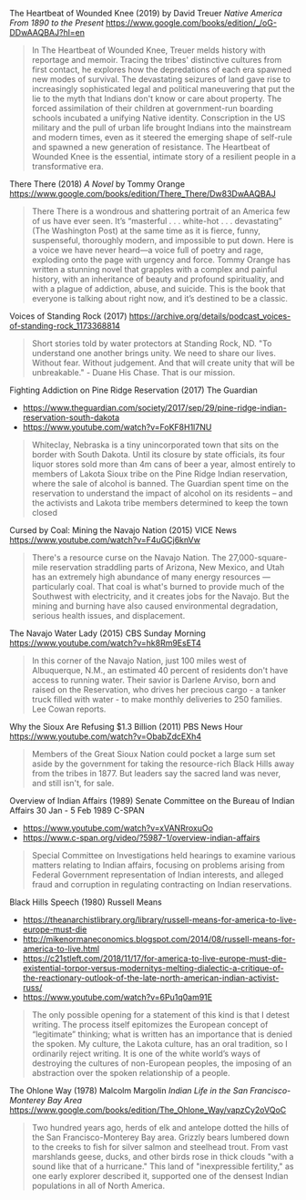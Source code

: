 The Heartbeat of Wounded Knee (2019) by David Treuer
_Native America From 1890 to the Present_
https://www.google.com/books/edition/_/oG-DDwAAQBAJ?hl=en

> In The Heartbeat of Wounded Knee, Treuer melds history with
> reportage and memoir. Tracing the tribes' distinctive cultures from
> first contact, he explores how the depredations of each era spawned
> new modes of survival. The devastating seizures of land gave rise to
> increasingly sophisticated legal and political maneuvering that put
> the lie to the myth that Indians don't know or care about
> property. The forced assimilation of their children at
> government-run boarding schools incubated a unifying Native
> identity. Conscription in the US military and the pull of urban life
> brought Indians into the mainstream and modern times, even as it
> steered the emerging shape of self-rule and spawned a new generation
> of resistance. The Heartbeat of Wounded Knee is the essential,
> intimate story of a resilient people in a transformative era.


There There (2018) _A Novel_ by Tommy Orange
https://www.google.com/books/edition/There_There/Dw83DwAAQBAJ

> There There is a wondrous and shattering portrait of an America few
> of us have ever seen. It’s “masterful . . . white-hot
> . . . devastating” (The Washington Post) at the same time as it is
> fierce, funny, suspenseful, thoroughly modern, and impossible to put
> down. Here is a voice we have never heard—a voice full of poetry and
> rage, exploding onto the page with urgency and force. Tommy Orange
> has written a stunning novel that grapples with a complex and
> painful history, with an inheritance of beauty and profound
> spirituality, and with a plague of addiction, abuse, and
> suicide. This is the book that everyone is talking about right now,
> and it’s destined to be a classic.


Voices of Standing Rock (2017)
https://archive.org/details/podcast_voices-of-standing-rock_1173368814

> Short stories told by water protectors at Standing Rock, ND. "To
> understand one another brings unity. We need to share our
> lives. Without fear. Without judgement. And that will create unity
> that will be unbreakable." - Duane His Chase. That is our mission.


Fighting Addiction on Pine Ridge Reservation (2017)
The Guardian

* https://www.theguardian.com/society/2017/sep/29/pine-ridge-indian-reservation-south-dakota
* https://www.youtube.com/watch?v=FoKF8H1l7NU

> Whiteclay, Nebraska is a tiny unincorporated town that sits on the
> border with South Dakota. Until its closure by state officials, its
> four liquor stores sold more than 4m cans of beer a year, almost
> entirely to members of Lakota Sioux tribe on the Pine Ridge Indian
> reservation, where the sale of alcohol is banned. The Guardian spent
> time on the reservation to understand the impact of alcohol on its
> residents – and the activists and Lakota tribe members determined to
> keep the town closed


Cursed by Coal: Mining the Navajo Nation (2015)
VICE News
https://www.youtube.com/watch?v=F4uGCj6knVw

> There's a resource curse on the Navajo Nation. The
> 27,000-square-mile reservation straddling parts of Arizona, New
> Mexico, and Utah has an extremely high abundance of many energy
> resources — particularly coal. That coal is what's burned to provide
> much of the Southwest with electricity, and it creates jobs for the
> Navajo. But the mining and burning have also caused environmental
> degradation, serious health issues, and displacement.


The Navajo Water Lady (2015)
CBS Sunday Morning
https://www.youtube.com/watch?v=hk8Rm9EsET4

> In this corner of the Navajo Nation, just 100 miles west of
> Albuquerque, N.M., an estimated 40 percent of residents don't have
> access to running water. Their savior is Darlene Arviso, born and
> raised on the Reservation, who drives her precious cargo - a tanker
> truck filled with water - to make monthly deliveries to 250
> families. Lee Cowan reports.


Why the Sioux Are Refusing $1.3 Billion (2011)
PBS News Hour
https://www.youtube.com/watch?v=ObabZdcEXh4

> Members of the Great Sioux Nation could pocket a large sum set aside
> by the government for taking the resource-rich Black Hills away from
> the tribes in 1877. But leaders say the sacred land was never, and
> still isn't, for sale.


Overview of Indian Affairs (1989)
Senate Committee on the Bureau of Indian Affairs
30 Jan - 5 Feb 1989
C-SPAN

* https://www.youtube.com/watch?v=xVANRroxuOo
* https://www.c-span.org/video/?5987-1/overview-indian-affairs

> Special Committee on Investigations held hearings to examine various
> matters relating to Indian affairs, focusing on problems arising
> from Federal Government representation of Indian interests, and
> alleged fraud and corruption in regulating contracting on Indian
> reservations.


Black Hills Speech (1980) Russell Means

* https://theanarchistlibrary.org/library/russell-means-for-america-to-live-europe-must-die
* http://mikenormaneconomics.blogspot.com/2014/08/russell-means-for-america-to-live.html
* https://c21stleft.com/2018/11/17/for-america-to-live-europe-must-die-existential-torpor-versus-modernitys-melting-dialectic-a-critique-of-the-reactionary-outlook-of-the-late-north-american-indian-activist-russ/
* https://www.youtube.com/watch?v=6Pu1q0am91E

> The only possible opening for a statement of this kind is that I
> detest writing. The process itself epitomizes the European concept
> of “legitimate” thinking; what is written has an importance that is
> denied the spoken. My culture, the Lakota culture, has an oral
> tradition, so I ordinarily reject writing. It is one of the white
> world’s ways of destroying the cultures of non-European peoples, the
> imposing of an abstraction over the spoken relationship of a people.


The Ohlone Way (1978) Malcolm Margolin
_Indian Life in the San Francisco-Monterey Bay Area_
https://www.google.com/books/edition/The_Ohlone_Way/vapzCy2oVQoC

> Two hundred years ago, herds of elk and antelope dotted the hills of
> the San Francisco-Monterey Bay area. Grizzly bears lumbered down to
> the creeks to fish for silver salmon and steelhead trout. From vast
> marshlands geese, ducks, and other birds rose in thick clouds "with
> a sound like that of a hurricane." This land of "inexpressible
> fertility," as one early explorer described it, supported one of the
> densest Indian populations in all of North America.
